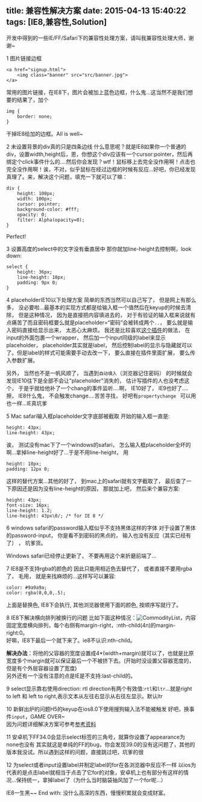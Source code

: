 title: 兼容性解决方案
date: 2015-04-13 15:40:22
tags: [IE8,兼容性,Solution]
---
 
开发中得到的一些IE/FF/Safari下的兼容性处理方案，请叫我兼容性处理大师，谢谢~

1 图片链接边框
       

    <a href="signup.html">
        <img class="banner" src="src/banner.jpg">
    </a>
常用的图片链接，在IE8下，图片会被加上蓝色边框，什么鬼...这当然不是我们想要的结果了，加个

    img {
        border: none;
    }

干掉IE8给加的边框。All is well~
<!-- more -->
2 未设置背景的div真的只是四条边线
什么意思呢？就是IE8如果你一个普通的div，设置width,height后，恩，你想这个div应该有一个cursor:pointer，然后再绑定个click事件什么的....然后你会发现？wtf！鼠标移上去完全没作用啊！点击也完全没作用啊！诶，不对，似乎鼠标在经过边框的时候有反应...好吧，你已经发现真理了。来，解决这个问题，填充一下就可以了嘛：


    div {
        height: 100px;
        width: 100px;
        cursor: pointer;
        background-color: #fff;
        opacity: 0;
        filter: Alpha(opacity=0);
    }
Perfect!

3 设置高度的select中的文字没有垂直居中
那你就加line-height去控制啊，look down:


    select {
        height: 36px;
        line-height: 18px;
        padding: 9px 0;
    }

4 placeholderIE10以下处理方案
简单的东西当然可以自己写了， 但是网上有那么多， 没必要啦...最基本的实现方式都是给输入框一个值然后在keyup的时候去清除， 但是这种情况， 因为是直接把内容填进去的， 对于有验证的输入框来说就有点痛苦了而且密码框要么就是placeholder=“密码”会被转成两个`..`， 要么就是输入密码直接给显示出来， 太恶心太麻烦。
我还是比较喜欢[这个插件](https://github.com/amerikan/placeholder-polyfill)的做法， 在input的外面包裹一个wrapper， 然后加一个input同级的label来显示placeholder， placeholder其实就是label， 然后控制label的显示与隐藏就可以了。但是label的样式可能需要手动去改一下， 要么直接在插件里面扩展， 要么传入参数扩展。 

另外， 当然也不是一帆风顺了， 当遇到`自动填入`（浏览器记住密码） 的时候就会发现IE10往下是全部不会让"placeholder"消失的， 估计写插件的人也没考虑这个， 于是乎就给他补了一个chang的事件监听....啊， IE10好了， IE9也好了....擦， IE8什么鬼， 不会触发change....苦苦寻找， 好吧有`propertychange
` 可以用也一样...IE真坑爹

5 Mac safari输入框placeholder文字底部被截取
开始的输入框一直是:

    height: 43px;
    line-height: 43px;
    
诶， 测试没有mac下了一个windows的safari， 怎么输入框placeholder全坏的啊...拿掉line-height好了...于是不用line-height， 用
    
    height: 18px;
    padding: 12px 0;
    
这样的替代方案...其他的好了， 到mac上的safari就有文字截取了， 最后查了一下原因还是因为没有line-height的原因， 那就加上吧， 然后来个兼容方案:

    height: 43px;
    font-size: 16px;
    line-height: 1.2;
    line-height: 43px\0/; /* for IE 8 */

6 windows safari的password输入框似乎不支持黑体这样的字体
对于设置了黑体的password-input， 你是看不到密码的黑点的， 输入也没有反应（其实已经有了） ， 坑爹货。 

Windows safari已经停止更新了， 不要再用这个来折磨前端了...

7 IE8是不支持rgba的颜色的
因此只能用相近色去替代了， 或者直接不要用rgba了， 毛用， 就是来找麻烦的...这样写可以兼容:

    color: #9a9a9a;
    color: rgba(0,0,0,.5);
上面是替换色, IE8下会执行, 其他浏览器使用下面的颜色, 按顺序写就行了。 

8 IE8下解决横向排列被换行的问题
比如下面这种情况：![CommodityList](https://dn-xuqi.qbox.me/list.png)，内容固定宽度横向排列，每个右侧有margin-right，:nth-child(4n)的margin-right:0。  
好嘛，IE8下最后一个就下来了。ie8不认识:nth-child。

**解决办法**：将他的父容器的宽度设置成4*(width+margin)就可以了，也就是比原宽度多个margin就可以保证最后一个不被挤下去。(开始时没设置父容器宽度的，但是有个外层容器设置了宽度)  
另外还有一个没有注意的点是IE是不支持:last-child的。  

9 select显示靠右使用direction: rtl
direction有两个有效值:`rtl`和`ltr`...就是right to left 和 left to right,表示文本从左往右显示从右往左显示。默认ltr  

10 新鲜出炉的问题H5的keyup在ios8.0下使用搜狗输入法不能被触发
好吧，换事件`input`，GAME OVER~  
因为问题详细解决方案可参考[参考资料](http://segmentfault.com/q/1010000002608898)

11 安卓机下FF34.0会显示select标签的三角号，就算你设置了appearance为none也没有
其实就这是单纯的FF的bug，你会发现39.0的没有这问题了，其他的版本我没试。所以遇到这样的问题，直接跳过吧，坑爹的很

12 为select或者input设置label并制定label的for在各浏览器中反应不一样
以ios为代表的是点击label就相当于点击了它for的对象，安卓机上也有部分有这样的情况...保持统一，拿掉label了（为什么当时脑袋抽风加了一个for呢...）  

IE8一生黑~~
End with: 没什么高深的东西，慢慢积累就会变成财富。